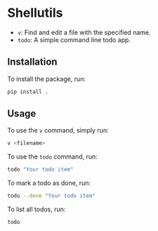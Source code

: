 # Shellutils


 * `v`: Find and edit a file with the specified name.
 * `todo`: A simple command line todo app.

## Installation

To install the package, run:

```bash
pip install .
```

## Usage

To use the `v` command, simply run:

```bash
v <filename>
```

To use the `todo` command, run:

```bash
todo "Your todo item"
```

To mark a todo as done, run:

```bash
todo --done "Your todo item"
```

To list all todos, run:

```bash
todo
```
